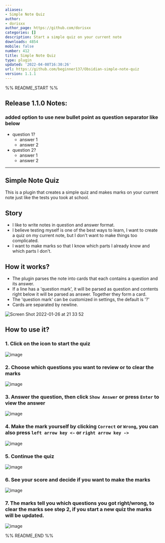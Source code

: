 ```yaml
---
aliases:
- Simple Note Quiz
author:
- dorisxx
author_page: https://github.com/dorisxx
categories: []
description: Start a simple quiz on your current note
downloads: 4854
mobile: false
number: 412
title: Simple Note Quiz
type: plugin
updated: '2022-04-08T16:30:26'
url: https://github.com/beginner137/Obsidian-simple-note-quiz
version: 1.1.1
---
```


%% README_START %%

## Release 1.1.0 Notes:
### added option to use new bullet point as question separator like below
- question 1?
    - answer 1
    - answer 2
- question 2?
    - answer 1 
    - answer 2
---

## Simple Note Quiz 

This is a plugin that creates a simple quiz and makes marks on your current note just like the tests you took at school. 

## Story
- I like to write notes in question and answer format. 
- I believe testing myself is one of the best ways to learn, I want to create a quiz on my current note, but I don't want to make things too complicated. 
- I want to make marks so that I know which parts I already know and which parts I don't. 

## How it works?
- The plugin parses the note into cards that each contains a question and its answer.
- If a line has a 'question mark', it will be parsed as question and contents right below it will be parsed as answer. Together they form a card. 
- The 'question mark' can be customized in settings, the default is '?'
- Cards are separated by newline. 


![Screen Shot 2022-01-26 at 21 33 52](https://user-images.githubusercontent.com/35266345/151299517-a60a0ee9-6568-4897-a563-3f2074265dbf.png)



## How to use it?

### 1. Click on the icon to start the quiz
![image](https://user-images.githubusercontent.com/35266345/151298491-1b240cdf-507a-475c-abbf-d1d4488dfc2c.png)

### 2. Choose which questions you want to review or to clear the marks
![image](https://user-images.githubusercontent.com/35266345/151298547-d7f8a222-a3b1-4bb0-b60c-7641f4ffa384.png)

### 3. Answer the question, then click `Show Answer` or press `Enter` to view the answer
![image](https://user-images.githubusercontent.com/35266345/151298600-7a32dc90-9343-4979-9ce7-da0cfbcf19c6.png)

### 4. Make the mark yourself by clicking `Correct` or `Wrong`, you can also press `left arrow key <-` or `right arrow key ->`
![image](https://user-images.githubusercontent.com/35266345/151298648-55f869d4-1be1-4ebd-9978-c6f5be843a70.png)

### 5. Continue the quiz
![image](https://user-images.githubusercontent.com/35266345/151298679-1268bfd0-dfdf-4b90-9479-c517750cb69e.png)

### 6. See your score and decide if you want to make the marks
![image](https://user-images.githubusercontent.com/35266345/151298716-1081ddec-319b-4b79-9270-8995559848ef.png)

### 7. The marks tell you which questions you got right/wrong, to clear the marks see step 2, if you start a new quiz the marks will be updated.
![image](https://user-images.githubusercontent.com/35266345/151298856-45e51220-8352-4cca-9d7c-d594e896573a.png)


%% README_END %%